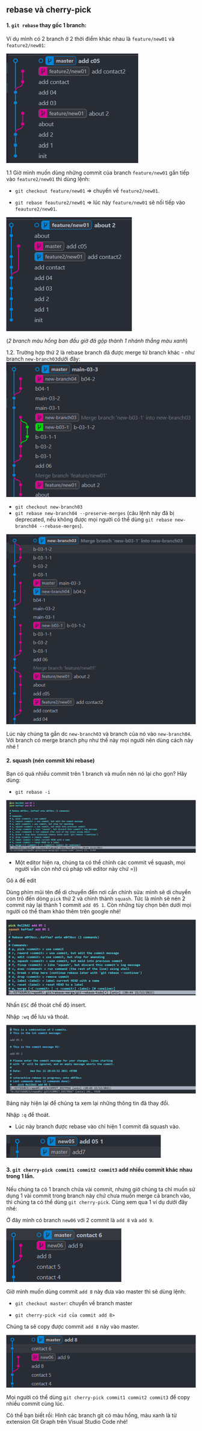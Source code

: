 ## rebase và cherry-pick

#### 1. ```git rebase``` thay gốc 1 branch:
 Ví dụ mình có 2 branch ở 2 thời điểm khác nhau là ```feature/new01``` và ```feature2/new01```:

![rebase-1](/lecture04/rebase-1.png)


 1.1 Giờ mình muốn dùng những commit của branch ```feature/new01``` gắn tiếp vào ```feature2/new01``` thì dùng lệnh:

   + ```git checkout feature/new01``` => chuyển về ```feature2/new01```.
    
  + ```git rebase feauture2/new01``` => lúc này ```feature/new01``` sẽ nối tiếp vào ```feauture2/new01```.


![rebase-2](/lecture04/rebase-2.png)


(*2 branch màu hồng ban đầu giờ đã gộp thành 1 nhánh thẳng màu xanh*)

1.2. Trường hợp thứ 2 là rebase branch đã được merge từ branch khác - như branch ```new-branch03```dưới đây:
![preserve-1](/lecture04/rebase-preserve.png)
   + ```git checkout new-branch03```
   + ```git rebase new-branch04 --preserve-merges``` (câu lệnh này đã bị deprecated, nếu không được mọi người có thể dùng ```git rebase new-branch04 --rebase-merges```).


![preserve-2](/lecture04/rebase-preserve-2.png)


   Lúc này chúng ta gắn dc ```new-branch03``` và branch của nó vào ```new-branch04```. Với branch có merge branch phụ như thế này mọi người nên dùng cách này nhé !
#### 2. squash (nén commit khi rebase)

  Bạn có quá nhiều commit trên 1 branch và muốn nén nó lại cho gọn? Hãy dùng:
   + ```git rebase -i```
   
![rebase-i-1](/lecture04/rebase-i-1.png)

   + Một editor hiện ra, chúng ta có thể chỉnh các commit về squash, mọi người vẫn còn nhớ cú pháp với editor này chứ =))

   Gõ ```A``` để edit 
   
   Dùng phím mũi tên để di chuyển đến nơi cần chỉnh sửa: mình sẽ di chuyển con trỏ đến dòng ```pick``` thứ 2 và chỉnh thành ```squash```. Tức là mình sẽ nén 2 commit này lại thành 1 commit ```add 05 1```. Còn những tùy chọn bên dưới mọi người có thể tham khảo thêm trên google nhé!

![rebase-i-2](/lecture04/rebase-i-2.png)

   Nhấn ```ESC``` để thoát chế độ insert.

   Nhập ```:wq``` để lưu và thoát.

![rebase-i-3](/lecture04/rebase-i-3.png)

   Bảng này hiện lại để chúng ta xem lại những thông tin đã thay đổi.

   Nhập ```:q``` để thoát.
  + Lúc này branch được rebase vào chỉ hiện 1 commit đã squash vào.

![rebase-i-4](/lecture04/rebase-i-4.png)



#### 3. ```git cherry-pick commit1 commit2 commit3``` add nhiều commit khác nhau trong 1 lần.

Nếu chúng ta có 1 branch chứa vài commit, nhưng giờ chúng ta chỉ muốn sử dụng 1 vài commit trong branch này chứ chưa muốn merge cả branch vào, thì chúng ta có thể dùng ```git cherry-pick```. Cùng xem qua 1 ví dụ dưới đây nhé:

Ở đây mình có branch ```new06``` với 2 commit là ``add 8`` và ``add 9``.

![cherry-1](/lecture04/cherry-1.png)

Giờ mình muốn dùng commit ``add 8`` này đưa vào master thì sẽ dùng lệnh:

   + ``git checkout master``: chuyển về branch master

   + ``git cherry-pick <id của commit add 8>``

Chúng ta sẽ copy được commit ``add 8`` này vào master.

![cherry-2](/lecture04/cherry-2.png)

Mọi người có thể dùng ``git cherry-pick commit1 commit2 commit3`` để copy nhiều commit cùng lúc.

Có thể bạn biết rồi: Hình các branch git có màu hồng, màu xanh là từ extension Git Graph trên Visual Studio Code nhé!